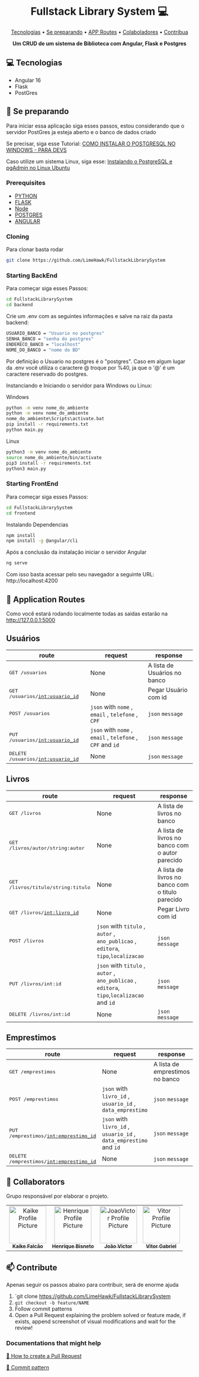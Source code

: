 <h1 align="center" style="font-weight: bold;">Fullstack Library System 💻</h1>

<p align="center">
 <a href="#tech">Tecnologias</a> • 
 <a href="#started">Se preparando</a> •
 <a href="#routes">APP Routes</a> • 
 <a href="#colab">Colaboladores</a> •
 <a href="#contribute">Contribua</a>
</p>

<p align="center">
    <b>Um CRUD de um sistema de Biblioteca com Angular, Flask e Postgres </b>
</p>

<h2 id="technologies">💻 Tecnologias</h2>

- Angular 16
- Flask
- PostGres

<h2 id="started">🚀 Se preparando</h2>

Para iniciar essa aplicação siga esses passos, estou considerando que o servidor PostGres ja esteja aberto e o banco de dados criado

Se precisar, siga esse Tutorial: <a href="https://www.youtube.com/watch?v=UbX-2Xud1JA">COMO INSTALAR O POSTGRESQL NO WINDOWS - PARA DEVS</a> 

Caso utilize um sistema Linux, siga esse:  <a href="https://www.youtube.com/watch?v=1jSb4LJH1dw&t=1380s">Instalando o PostgreSQL e pgAdmin no Linux Ubuntu</a>
<h3>Prerequisites</h3>


- [PYTHON](https://www.python.org/downloads/)
- [FLASK](https://flask.palletsprojects.com/en/2.3.x/)
- [Node](https://nodejs.org/en)
- [POSTGRES](https://www.postgresql.org/download/)
- [ANGULAR](https://angular.io/cli)

<h3>Cloning</h3>

Para clonar basta rodar

```bash
git clone https://github.com/LimeHawk/FullstackLibrarySystem
```

<h3>Starting BackEnd </h3>

Para começar siga esses Passos:

```bash
cd FullstackLibrarySystem
cd backend
```
Crie um .env com as seguintes informações e salve na raiz da pasta backend:

```bash
USUARIO_BANCO = "Usuario no postgres"
SENHA_BANCO = "senha do postgres"
ENDERECO_BANCO = "localhost"
NOME_DO_BANCO = "nome do BD"
```

Por definição o Usuario no postgres é o "postgres". Caso em algum lugar da .env você utiliza o caractere @ troque por %40, ja que o '@' é um caractere reservado do postgres.

Instanciando e Iniciando o servidor para Windows ou Linux:

Windows
```bash
python -m venv nome_do_ambiente
python -m venv nome_do_ambiente
nome_do_ambiente\Scripts\activate.bat
pip install -r requirements.txt
python main.py
```

Linux

```bash
python3 -m venv nome_do_ambiente
source nome_do_ambiente/bin/activate
pip3 install -r requirements.txt
python3 main.py
```

<h3>Starting FrontEnd </h3>

Para começar siga esses Passos:

```bash
cd FullstackLibrarySystem
cd frontend
```

Instalando Dependencias
```bash
npm install
npm install -g @angular/cli
```

Após a conclusão da instalação iniciar o servidor Angular
```bash
ng serve
```

Com isso basta acessar pelo seu navegador a seguinte URL: http://localhost:4200


<h2 id="routes">📍 Application Routes</h2>

Como você estará rodando localmente todas as saidas estarão na http://127.0.0.1:5000


<h2> Usuários </h2>

| route               | request    | response                                        
|----------------------|-----------------------------------------------------|---------------------------
| <kbd>GET /usuarios</kbd>   | None | A lista de Usuários no banco
| <kbd>GET /usuarios/<int:usuario_id> </kbd>  | None | Pegar Usuário com id 
| <kbd>POST /usuarios</kbd> | `json` with `nome` , `email` , `telefone` , `CPF`| `json` `message`
| <kbd>PUT /usuarios/<int:usuario_id></kbd>  | `json` with `nome` , `email` , `telefone` , `CPF` and `id`| `json` `message`
| <kbd>DELETE /usuarios/<int:usuario_id> </kbd> | None | `json` `message`

<h2> Livros </h2>

| route               | request    | response                                        
|----------------------|-----------------------------------------------------|---------------------------
| <kbd>GET /livros</kbd>   | None | A lista de livros no banco
| <kbd>GET /livros/autor/string:autor </kbd>   | None | A lista de livros no banco com o autor parecido
| <kbd>GET /livros/titulo/string:titulo </kbd>   | None | A lista de livros no banco com o titulo parecido
| <kbd>GET /livros/<int:livro_id> </kbd>  | None | Pegar Livro com id 
| <kbd>POST /livros</kbd> | `json` with `titulo` , `autor` , `ano_publicao` , `editora`, `tipo`,`localizacao`| `json` `message`
| <kbd>PUT /livros/int:id</kbd> | `json` with `titulo` , `autor` , `ano_publicao` , `editora`, `tipo`,`localizacao` and `id`| `json` `message`
| <kbd>DELETE /livros/int:id </kbd> | None | `json` `message`

<h2> Emprestimos </h2>

| route               | request    | response                                        
|----------------------|-----------------------------------------------------|---------------------------
| <kbd>GET /emprestimos</kbd>   | None | A lista de emprestimos no banco
| <kbd>POST /emprestimos</kbd> | `json` with `livro_id` , `usuario_id` , `data_emprestimo`| `json` `message`
| <kbd>PUT /emprestimos/<int:emprestimo_id></kbd>  | `json` with `livro_id` , `usuario_id` , `data_emprestimo` and `id`| `json` `message`
| <kbd>DELETE /emprestimos/<int:emprestimo_id> </kbd> | None | `json` `message`




<h2 id="colab">🤝 Collaborators</h2>

Grupo responsável por elaborar o projeto.

<table>
  <tr>
    <td align="center">
      <a href="https://github.com/LimeHawk">
        <img src="https://avatars.githubusercontent.com/u/96706378?s=400&u=c9ec291bbbb7ff2f92b39ba6350b6eb6894e7036&v=4" width="100px;" alt="Kaike Profile Picture"/><br>
        <sub>
          <b>Kaíke Falcão</b>
        </sub>
      </a>
    </td>
    <td align="center">
      <a href="https://github.com/BisNeT0">
        <img src="https://avatars.githubusercontent.com/u/111530921?v=4" width="100px;" alt="Henrique Profile Picture"/><br>
        <sub>
          <b>Henrique Bisneto</b>
        </sub>
      </a>
    </td>
    </td>
    <td align="center">
      <a href="https://github.com/imtakezo">
        <img src="https://avatars.githubusercontent.com/u/62066012?v=4" width="100px;" alt="JoaoVictor Profile Picture"/><br>
        <sub>
          <b>João Victor</b>
        </sub>
      </a>
    </td>
    <td align="center">
      <a href="https://github.com/vShipa">
        <img src="https://avatars.githubusercontent.com/u/135391335?v=4" width="100px;" alt="Vitor Profile Picture"/><br>
        <sub>
          <b>Vitor Gabriel</b>
        </sub>
      </a>
    </td>
    
    
  </tr>
</table>



<h2 id="contribute">📫 Contribute</h2>

Apenas seguir os passos abaixo para contribuir, será de enorme ajuda

1. `git clone https://github.com/LimeHawk/FullstackLibrarySystem
2. `git checkout -b feature/NAME`
3. Follow commit patterns
4. Open a Pull Request explaining the problem solved or feature made, if exists, append screenshot of visual modifications and wait for the review!

<h3>Documentations that might help</h3>

[📝 How to create a Pull Request](https://www.atlassian.com/br/git/tutorials/making-a-pull-request)

[💾 Commit pattern](https://gist.github.com/joshbuchea/6f47e86d2510bce28f8e7f42ae84c716)